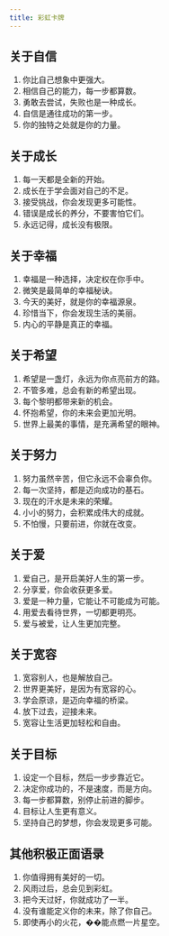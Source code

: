 ```yaml
---
title: 彩虹卡牌
---
```


## 关于自信

1. 你比自己想象中更强大。
2. 相信自己的能力，每一步都算数。
3. 勇敢去尝试，失败也是一种成长。
4. 自信是通往成功的第一步。
5. 你的独特之处就是你的力量。

## 关于成长

1. 每一天都是全新的开始。
2. 成长在于学会面对自己的不足。
3. 接受挑战，你会发现更多可能性。
4. 错误是成长的养分，不要害怕它们。
5. 永远记得，成长没有极限。

## 关于幸福

1. 幸福是一种选择，决定权在你手中。
2. 微笑是最简单的幸福秘诀。
3. 今天的美好，就是你的幸福源泉。
4. 珍惜当下，你会发现生活的美丽。
5. 内心的平静是真正的幸福。

## 关于希望

1. 希望是一盏灯，永远为你点亮前方的路。
2. 不管多难，总会有新的希望出现。
3. 每个黎明都带来新的机会。
4. 怀抱希望，你的未来会更加光明。
5. 世界上最美的事情，是充满希望的眼神。

## 关于努力

1. 努力虽然辛苦，但它永远不会辜负你。
2. 每一次坚持，都是迈向成功的基石。
3. 现在的汗水是未来的荣耀。
4. 小小的努力，会积累成伟大的成就。
5. 不怕慢，只要前进，你就在改变。

## 关于爱

1. 爱自己，是开启美好人生的第一步。
2. 分享爱，你会收获更多爱。
3. 爱是一种力量，它能让不可能成为可能。
4. 用爱去看待世界，一切都更明亮。
5. 爱与被爱，让人生更加完整。

## 关于宽容

1. 宽容别人，也是解放自己。
2. 世界更美好，是因为有宽容的心。
3. 学会原谅，是迈向幸福的桥梁。
4. 放下过去，迎接未来。
5. 宽容让生活更加轻松和自由。

## 关于目标

1. 设定一个目标，然后一步步靠近它。
2. 决定你成功的，不是速度，而是方向。
3. 每一步都算数，别停止前进的脚步。
4. 目标让人生更有意义。
5. 坚持自己的梦想，你会发现更多可能。

## 其他积极正面语录

1. 你值得拥有美好的一切。
2. 风雨过后，总会见到彩虹。
3. 把今天过好，你就成功了一半。
4. 没有谁能定义你的未来，除了你自己。
5. 即使再小的火花，��能点燃一片星空。
